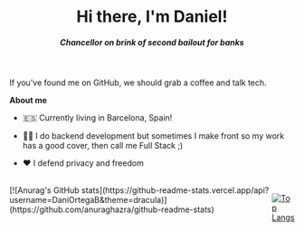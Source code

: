 <div align="center">
  <h1>Hi there, I'm Daniel! </h1>
  <h5><i>Chancellor on brink of second bailout for banks</i></h5>
</div>

<br />

If you've found me on GitHub, we should grab a coffee and talk tech.

**About me**

- 🇪🇸 Currently living in Barcelona, Spain!

- 👨‍💻 I do backend development but sometimes I make front so my work has a good cover, then call me Full Stack ;)

- ❤️ I defend privacy and freedom

<br />

<div style=" display: flex;">
  [![Anurag's GitHub stats](https://github-readme-stats.vercel.app/api?username=DaniOrtegaB&theme=dracula)](https://github.com/anuraghazra/github-readme-stats)

  [![Top Langs](https://github-readme-stats.vercel.app/api/top-langs/?username=DaniOrtegaB&theme=dracula)](https://github.com/anuraghazra/github-readme-stats)
</div>
